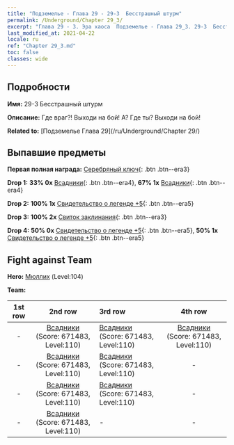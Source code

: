```yaml
---
title: "Подземелье - Глава 29 - 29-3  Бесстрашный штурм"
permalink: /Underground/Chapter 29_3/
excerpt: "Глава 29 - 3. Эра хаоса  Подземелье - Глава 29_3. 29-3  Бесстрашный штурм"
last_modified_at: 2021-04-22
locale: ru
ref: "Chapter 29_3.md"
toc: false
classes: wide
---
```


## Подробности

 **Имя:** 29-3  Бесстрашный штурм

 **Описание:**       Где враг?! Выходи на бой! А? Где ты? Выходи на бой!

 **Related to:** [Подземелье Глава 29](/ru/Underground/Chapter 29/)

## Выпавшие предметы

 **Первая полная награда:** [Серебряный ключ](/ItemsRU/con_693/){: .btn .btn--era3}

 **Drop 1:** **33% 0x** [Всадники](/ItemsRU/unt_195/){: .btn .btn--era4}, **67% 1x** [Всадники](/ItemsRU/unt_195/){: .btn .btn--era4}

 **Drop 2:** **100% 1x** [Свидетельство о легенде +5](/ItemsRU/mat_102/){: .btn .btn--era5}

 **Drop 3:** **100% 2x** [Свиток заклинания](/ItemsRU/con_694/){: .btn .btn--era3}

 **Drop 4:** **50% 0x** [Свидетельство о легенде +5](/ItemsRU/mat_102/){: .btn .btn--era5}, **50% 1x** [Свидетельство о легенде +5](/ItemsRU/mat_102/){: .btn .btn--era5}


## Fight against Team
 **Hero:** [Мюллих](/ru/heroes/Mullich/) (Level:104)

 **Team:**


  | 1st row | 2nd row | 3rd row | 4th row |
  |:----:|:----:|:----|:----:|
  | - | [Всадники](/ru/units/Cavalier/) (Score: 671483, Level:110)  | [Всадники](/ru/units/Cavalier/) (Score: 671483, Level:110)  | [Всадники](/ru/units/Cavalier/) (Score: 671483, Level:110)  |
  | - | [Всадники](/ru/units/Cavalier/) (Score: 671483, Level:110)  | [Всадники](/ru/units/Cavalier/) (Score: 671483, Level:110)  | - |
  | - | [Всадники](/ru/units/Cavalier/) (Score: 671483, Level:110)  | [Всадники](/ru/units/Cavalier/) (Score: 671483, Level:110)  | - |
  | - | [Всадники](/ru/units/Cavalier/) (Score: 671483, Level:110)  | - | - |


